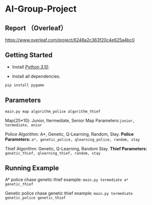 # AI-Group-Project

## Report （Overleaf）
https://www.overleaf.com/project/6248a2c363f20c4e625a4bc0

## Getting Started
- Install [*Python 3.10*](https://www.python.org).

- Install all dependencies.

```bash
pip install pygame
```

## Parameters

`main.py map algorithm_police algorithm_thief`

Map(25*10): Junior, Itermediate, Senior
Map Parameters:`junior, termediate, enior`

Police Algorithm: A*, Genetic, Q-Learning, Random, Stay.
**Police Parameters:**  `a*, genetic_police, qlearning_police, random, stay`

Thief Algorithm: Genetic, Q-Learning, Random Stay.
**Thief Parameters:** `genetic_thief, qlearning_thief, random, stay`


## Running Example

A* police chase genetic thief example: `main.py termediate a* genetic_thief` 

Genetic police chase genetic thief example: `main.py termediate genetic_police genetic_thief` 





